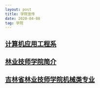 ```yaml
---
layout: post
title: 学院宣传
date: 2020-04-08
tag: 学院
---
```


## [计算机应用工程系](https://m.eqxiu.com/s/qf1O4dJI?from=groupmessage&isappinstalled=0&share_level=1&from_user=20200407b8f2fc56&from_id=3351431c-8&share_time=1586245598926)  
## [林业技师学院简介](https://m.eqxiu.com/s/i3N4BcLB?share_level=4&from_user=20200224499ebdd6&from_id=d06d76b5-2&share_time=1583720338532&from=groupmessage&isappinstalled=0)
## [吉林省林业技师学院机械类专业](https://www.meipian5.cn/2qg3re7v?first_share_to=timeline&first_share_uid=42605511&share_depth=2&share_source=timeline&sharer_id=ojq1tt3mLKLsLf9glii44vfpw_gg&user_id=ohbsluLg9R8k3kbmv44pBX7ahXtA)
